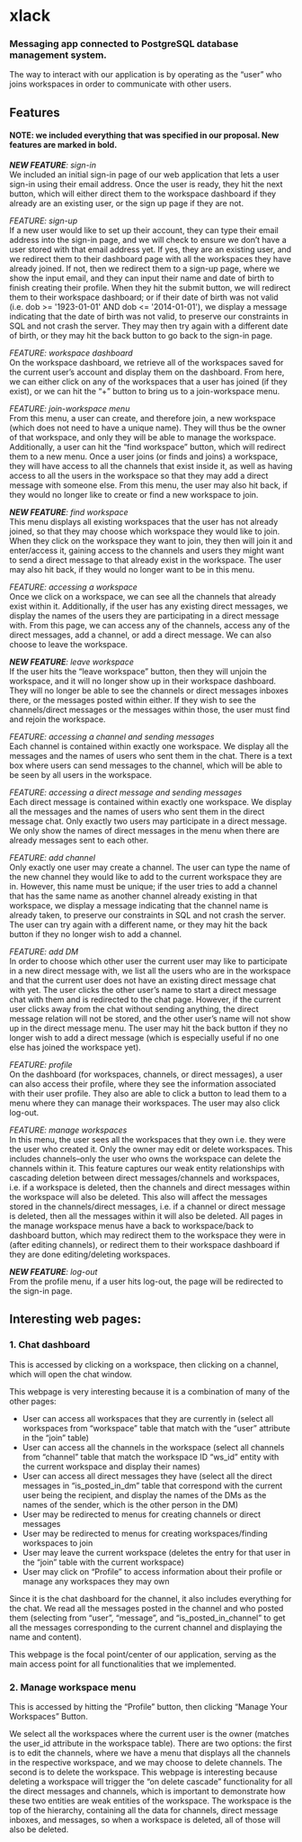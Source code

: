 # xlack
### Messaging app connected to PostgreSQL database management system.

The way to interact with our application is by operating as the “user” who joins workspaces in order to communicate with other users. 



## Features
#### NOTE: we included everything that was specified in our proposal. New features are marked in bold.

***NEW FEATURE**: sign-in* \
We included an initial sign-in page of our web application that lets a user sign-in using their email address. Once the user is ready, they hit the next button, which will either direct them to the workspace dashboard if they already are an existing user, or the sign up page if they are not.

*FEATURE: sign-up* \
If a new user would like to set up their account, they can type their email address into the sign-in page, and we will check to ensure we don’t have a user stored with that email address yet. If yes, they are an existing user, and we redirect them to their dashboard page with all the workspaces they have already joined. If not, then we redirect them to a sign-up page, where we show the input email, and they can input their name and date of birth to finish creating their profile. When they hit the submit button, we will redirect them to their workspace dashboard; or if their date of birth was not valid (i.e. dob >= '1923-01-01' AND dob <= '2014-01-01'), we display a message indicating that the date of birth was not valid, to preserve our constraints in SQL and not crash the server. They may then try again with a different date of birth, or they may hit the back button to go back to the sign-in page. 

*FEATURE: workspace dashboard* \
On the workspace dashboard, we retrieve all of the workspaces saved for the current user’s account and display them on the dashboard. From here, we can either click on any of the workspaces that a user has joined (if they exist), or we can hit the “+” button to bring us to a join-workspace menu.  

*FEATURE: join-workspace menu* \
From this menu, a user can create, and therefore join, a new workspace (which does not need to have a unique name). They will thus be the owner of that workspace, and only they will be able to manage the workspace. Additionally, a user can hit the “find workspace” button, which will redirect them to a new menu. Once a user joins (or finds and joins) a workspace, they will have access to all the channels that exist inside it, as well as having access to all the users in the workspace so that they may add a direct message with someone else. From this menu, the user may also hit back, if they would no longer like to create or find a new workspace to join. 

***NEW FEATURE**: find workspace* \
This menu displays all existing workspaces that the user has not already joined, so that they may choose which workspace they would like to join. When they click on the workspace they want to join, they then will join it and enter/access it, gaining access to the channels and users they might want to send a direct message to that already exist in the workspace. The user may also hit back, if they would no longer want to be in this menu. 

*FEATURE: accessing a workspace* \
Once we click on a workspace, we can see all the channels that already exist within it. Additionally, if the user has any existing direct messages, we display the names of the users they are participating in a direct message with. From this page, we can access any of the channels, access any of the direct messages, add a channel, or add a direct message. We can also choose to leave the workspace.

***NEW FEATURE**: leave workspace* \
If the user hits the “leave workspace” button, then they will unjoin the workspace, and it will no longer show up in their workspace dashboard. They will no longer be able to see the channels or direct messages inboxes there, or the messages posted within either. If they wish to see the channels/direct messages or the messages within those, the user must find and rejoin the workspace. 

*FEATURE: accessing a channel and sending messages* \
Each channel is contained within exactly one workspace. We display all the messages and the names of users who sent them in the chat. There is a text box where users can send messages to the channel, which will be able to be seen by all users in the workspace. 

*FEATURE: accessing a direct message and sending messages* \
Each direct message is contained within exactly one workspace. We display all the messages and the names of users who sent them in the direct message chat. Only exactly two users may participate in a direct message. We only show the names of direct messages in the menu when there are already messages sent to each other.  

*FEATURE: add channel* \
Only exactly one user may create a channel. The user can type the name of the new channel they would like to add to the current workspace they are in. However, this name must be unique; if the user tries to add a channel that has the same name as another channel already existing in that workspace, we display a message indicating that the channel name is already taken, to preserve our constraints in SQL and not crash the server. The user can try again with a different name, or they may hit the back button if they no longer wish to add a channel.

*FEATURE: add DM* \
In order to choose which other user the current user may like to participate in a new direct message with, we list all the users who are in the workspace and that the current user does not have an existing direct message chat with yet. The user clicks the other user’s name to start a direct message chat with them and is redirected to the chat page. However, if the current user clicks away from the chat without sending anything, the direct message relation will not be stored, and the other user’s name will not show up in the direct message menu. The user may hit the back button if they no longer wish to add a direct message (which is especially useful if no one else has joined the workspace yet).

*FEATURE: profile* \
On the dashboard (for workspaces, channels, or direct messages), a user can also access their profile, where they see the information associated with their user profile. They also are able to click a button to lead them to a menu where they can manage their workspaces. The user may also click log-out.

*FEATURE: manage workspaces* \
In this menu, the user sees all the workspaces that they own i.e. they were the user who created it. Only the owner may edit or delete workspaces. This includes channels–only the user who owns the workspace can delete the channels within it. This feature captures our weak entity relationships with cascading deletion between direct messages/channels and workspaces, i.e. if a workspace is deleted, then the channels and direct messages within the workspace will also be deleted. This also will affect the messages stored in the channels/direct messages, i.e. if a channel or direct message is deleted, then all the messages within it will also be deleted. All pages in the manage workspace menus have a back to workspace/back to dashboard button, which may redirect them to the workspace they were in (after editing channels), or redirect them to their workspace dashboard if they are done editing/deleting workspaces. 

***NEW FEATURE**: log-out* \
From the profile menu, if a user hits log-out, the page will be redirected to the sign-in page.


## Interesting web pages:

### 1. Chat dashboard
	
This is accessed by clicking on a workspace, then clicking on a channel, which will open the chat window.	

This webpage is very interesting because it is a combination of many of the other 
pages:

* User can access all workspaces that they are currently in (select all workspaces from “workspace” table that match with the “user” attribute in the “join” table)
* User can access all the channels in the workspace (select all channels from “channel” table that match the workspace ID “ws_id” entity with the current workspace and display their names)
* User can access all direct messages they have (select all the direct messages in “is_posted_in_dm” table that correspond with the current user being the recipient, and display the names of the DMs as the names of the sender, which is the other person in the DM)
* User may be redirected to menus for creating channels or direct messages
* User may be redirected to menus for creating workspaces/finding workspaces to join
* User may leave the current workspace (deletes the entry for that user in the “join” table with the current workspace) 
* User may click on “Profile” to access information about their profile or manage any workspaces they may own

Since it is the chat dashboard for the channel, it also includes everything for the chat. We read all the messages posted in the channel and who posted them (selecting from “user”, “message”, and “is_posted_in_channel” to get all the messages corresponding to the current channel and displaying the name and content). 

This webpage is the focal point/center of our application, serving as the main access point for all functionalities that we implemented. 
	
### 2. Manage workspace menu

This is accessed by hitting the “Profile” button, then clicking “Manage Your Workspaces” Button.

We select all the workspaces where the current user is the owner (matches the user_id attribute in the workspace table). There are two options: the first is to edit the channels, where we have a menu that displays all the channels in the respective workspace, and we may choose to delete channels. The second is to delete the workspace. This webpage is interesting because deleting a workspace will trigger the “on delete cascade” functionality for all the direct messages and channels, which is important to demonstrate how these two entities are weak entities of the workspace. The workspace is the top of the hierarchy, containing all the data for channels, direct message inboxes, and messages, so when a workspace is deleted, all of those will also be deleted.  

